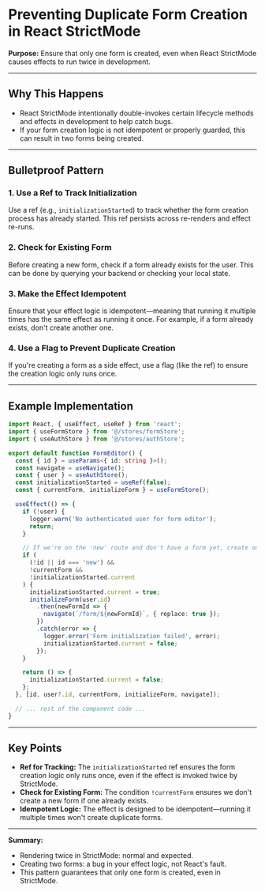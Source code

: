 # Preventing Duplicate Form Creation in React StrictMode

**Purpose:**
Ensure that only one form is created, even when React StrictMode causes effects to run twice in development.

---

## Why This Happens

- React StrictMode intentionally double-invokes certain lifecycle methods and effects in development to help catch bugs.
- If your form creation logic is not idempotent or properly guarded, this can result in two forms being created.

---

## Bulletproof Pattern

### 1. Use a Ref to Track Initialization

Use a ref (e.g., `initializationStarted`) to track whether the form creation process has already started. This ref persists across re-renders and effect re-runs.

### 2. Check for Existing Form

Before creating a new form, check if a form already exists for the user. This can be done by querying your backend or checking your local state.

### 3. Make the Effect Idempotent

Ensure that your effect logic is idempotent—meaning that running it multiple times has the same effect as running it once. For example, if a form already exists, don't create another one.

### 4. Use a Flag to Prevent Duplicate Creation

If you're creating a form as a side effect, use a flag (like the ref) to ensure the creation logic only runs once.

---

## Example Implementation

```typescript
import React, { useEffect, useRef } from 'react';
import { useFormStore } from '@/stores/formStore';
import { useAuthStore } from '@/stores/authStore';

export default function FormEditor() {
  const { id } = useParams<{ id: string }>();
  const navigate = useNavigate();
  const { user } = useAuthStore();
  const initializationStarted = useRef(false);
  const { currentForm, initializeForm } = useFormStore();

  useEffect(() => {
    if (!user) {
      logger.warn('No authenticated user for form editor');
      return;
    }

    // If we're on the 'new' route and don't have a form yet, create one
    if (
      (!id || id === 'new') &&
      !currentForm &&
      !initializationStarted.current
    ) {
      initializationStarted.current = true;
      initializeForm(user.id)
        .then(newFormId => {
          navigate(`/form/${newFormId}`, { replace: true });
        })
        .catch(error => {
          logger.error('Form initialization failed', error);
          initializationStarted.current = false;
        });
    }

    return () => {
      initializationStarted.current = false;
    };
  }, [id, user?.id, currentForm, initializeForm, navigate]);

  // ... rest of the component code ...
}
```

---

## Key Points

- **Ref for Tracking:** The `initializationStarted` ref ensures the form creation logic only runs once, even if the effect is invoked twice by StrictMode.
- **Check for Existing Form:** The condition `!currentForm` ensures we don't create a new form if one already exists.
- **Idempotent Logic:** The effect is designed to be idempotent—running it multiple times won't create duplicate forms.

---

**Summary:**

- Rendering twice in StrictMode: normal and expected.
- Creating two forms: a bug in your effect logic, not React's fault.
- This pattern guarantees that only one form is created, even in StrictMode.
